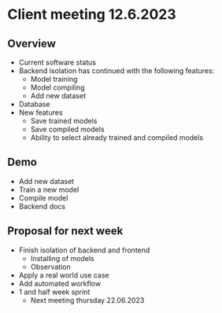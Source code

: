 # Client meeting 12.6.2023

## Overview

- Current software status
- Backend isolation has continued with the following features:
  - Model training
  - Model compiling
  - Add new dataset
- Database
- New features
  - Save trained models
  - Save compiled models
  - Ability to select already trained and compiled models

## Demo

- Add new dataset
- Train a new model
- Compile model
- Backend docs

## Proposal for next week

- Finish isolation of backend and frontend
  - Installing of models
  - Observation
- Apply a real world use case
- Add automated workflow
- 1 and half week sprint
  - Next meeting thursday 22.06.2023
